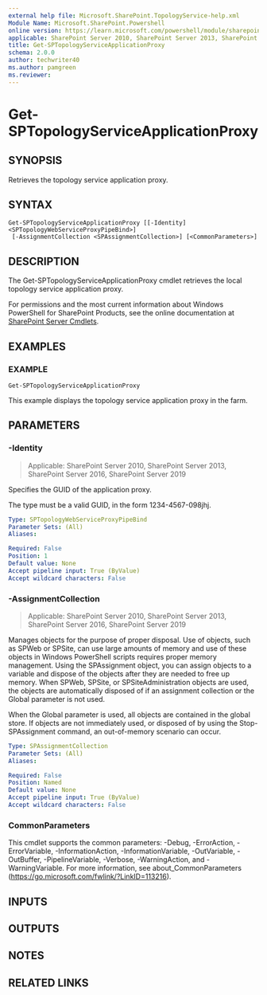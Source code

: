 ```yaml
---
external help file: Microsoft.SharePoint.TopologyService-help.xml
Module Name: Microsoft.SharePoint.Powershell
online version: https://learn.microsoft.com/powershell/module/sharepoint-server/get-sptopologyserviceapplicationproxy
applicable: SharePoint Server 2010, SharePoint Server 2013, SharePoint Server 2016, SharePoint Server 2019
title: Get-SPTopologyServiceApplicationProxy
schema: 2.0.0
author: techwriter40
ms.author: pamgreen
ms.reviewer:
---
```


# Get-SPTopologyServiceApplicationProxy

## SYNOPSIS

Retrieves the topology service application proxy.


## SYNTAX

```
Get-SPTopologyServiceApplicationProxy [[-Identity] <SPTopologyWebServiceProxyPipeBind>]
 [-AssignmentCollection <SPAssignmentCollection>] [<CommonParameters>]
```

## DESCRIPTION
The Get-SPTopologyServiceApplicationProxy cmdlet retrieves the local topology service application proxy.

For permissions and the most current information about Windows PowerShell for SharePoint Products, see the online documentation at [SharePoint Server Cmdlets](https://learn.microsoft.com/powershell/sharepoint/sharepoint-server/sharepoint-server-cmdlets).

## EXAMPLES

### EXAMPLE
```
Get-SPTopologyServiceApplicationProxy
```

This example displays the topology service application proxy in the farm.

## PARAMETERS

### -Identity

> Applicable: SharePoint Server 2010, SharePoint Server 2013, SharePoint Server 2016, SharePoint Server 2019

Specifies the GUID of the application proxy.

The type must be a valid GUID, in the form 1234-4567-098jhj.

```yaml
Type: SPTopologyWebServiceProxyPipeBind
Parameter Sets: (All)
Aliases:

Required: False
Position: 1
Default value: None
Accept pipeline input: True (ByValue)
Accept wildcard characters: False
```

### -AssignmentCollection

> Applicable: SharePoint Server 2010, SharePoint Server 2013, SharePoint Server 2016, SharePoint Server 2019

Manages objects for the purpose of proper disposal.
Use of objects, such as SPWeb or SPSite, can use large amounts of memory and use of these objects in Windows PowerShell scripts requires proper memory management.
Using the SPAssignment object, you can assign objects to a variable and dispose of the objects after they are needed to free up memory.
When SPWeb, SPSite, or SPSiteAdministration objects are used, the objects are automatically disposed of if an assignment collection or the Global parameter is not used.

When the Global parameter is used, all objects are contained in the global store.
If objects are not immediately used, or disposed of by using the Stop-SPAssignment command, an out-of-memory scenario can occur.

```yaml
Type: SPAssignmentCollection
Parameter Sets: (All)
Aliases:

Required: False
Position: Named
Default value: None
Accept pipeline input: True (ByValue)
Accept wildcard characters: False
```

### CommonParameters
This cmdlet supports the common parameters: -Debug, -ErrorAction, -ErrorVariable, -InformationAction, -InformationVariable, -OutVariable, -OutBuffer, -PipelineVariable, -Verbose, -WarningAction, and -WarningVariable. For more information, see about_CommonParameters (https://go.microsoft.com/fwlink/?LinkID=113216).

## INPUTS

## OUTPUTS

## NOTES

## RELATED LINKS
